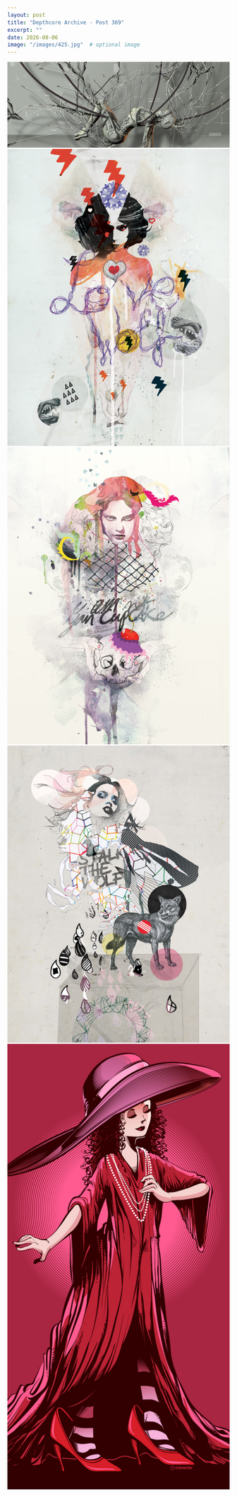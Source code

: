 ```yaml
---
layout: post
title: "Depthcore Archive - Post 369"
excerpt: ""
date: 2026-08-06
image: "/images/425.jpg"  # optional image
---
```


<img src="/images/425.jpg">
<img src="/images/4250.jpg" alt="4250.jpg"/>
<img src="/images/4251.jpg" alt="4251.jpg"/>
<img src="/images/4252.jpg" alt="4252.jpg"/>
<img src="/images/4253.jpg" alt="4253.jpg"/>
